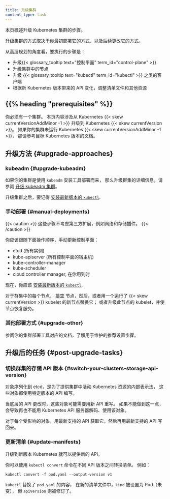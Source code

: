 ```yaml
---
title: 升级集群
content_type: task
---
```

<!-- 
---
title: Upgrade A Cluster
content_type: task
---
-->

<!-- overview -->
<!-- 
This page provides an overview of the steps you should follow to upgrade a
Kubernetes cluster.

The way that you upgrade a cluster depends on how you initially deployed it
and on any subsequent changes.

At a high level, the steps you perform are:
-->
本页概述升级 Kubernetes 集群的步骤。

升级集群的方式取决于你最初部署它的方式、以及后续更改它的方式。

从高层规划的角度看，要执行的步骤是：

<!-- 
- Upgrade the {{< glossary_tooltip text="control plane" term_id="control-plane" >}}
- Upgrade the nodes in your cluster
- Upgrade clients such as {{< glossary_tooltip text="kubectl" term_id="kubectl" >}}
- Adjust manifests and other resources based on the API changes that accompany the
  new Kubernetes version
-->
- 升级{{< glossary_tooltip text="控制平面" term_id="control-plane" >}}
- 升级集群中的节点
- 升级 {{< glossary_tooltip text="kubectl" term_id="kubectl" >}} 之类的客户端
- 根据新 Kubernetes 版本带来的 API 变化，调整清单文件和其他资源

## {{% heading "prerequisites" %}}

<!-- 
You must have an existing cluster. This page is about upgrading from Kubernetes
{{< skew currentVersionAddMinor -1 >}} to Kubernetes {{< skew currentVersion >}}. If your cluster
is not currently running Kubernetes {{< skew currentVersionAddMinor -1 >}} then please check
the documentation for the version of Kubernetes that you plan to upgrade to.
-->
你必须有一个集群。
本页内容涉及从 Kubernetes {{< skew currentVersionAddMinor -1 >}} 
升级到 Kubernetes {{< skew currentVersion >}}。
如果你的集群未运行 Kubernetes {{< skew currentVersionAddMinor -1 >}}，
那请参考目标 Kubernetes 版本的文档。

<!-- ## Upgrade approaches -->
## 升级方法 {#upgrade-approaches}

### kubeadm {#upgrade-kubeadm}

<!-- 
If your cluster was deployed using the `kubeadm` tool, refer to 
[Upgrading kubeadm clusters](/docs/tasks/administer-cluster/kubeadm/kubeadm-upgrade/)
for detailed information on how to upgrade the cluster.

Once you have upgraded the cluster, remember to
[install the latest version of `kubectl`](/docs/tasks/tools/).
-->
如果你的集群是使用 `kubeadm` 安装工具部署而来，
那么升级群集的详细信息，请参阅
[升级 kubeadm 集群](/zh/docs/tasks/administer-cluster/kubeadm/kubeadm-upgrade/)。

升级集群之后，要记得
[安装最新版本的 `kubectl`](/zh/docs/tasks/tools/).

<!-- ### Manual deployments -->
### 手动部署 {#manual-deployments}

<!-- 
These steps do not account for third-party extensions such as network and storage
plugins.

You should manually update the control plane following this sequence:
-->
{{< caution >}}
这些步骤不考虑第三方扩展，例如网络和存储插件。
{{< /caution >}}

你应该跟随下面操作顺序，手动更新控制平面：

<!-- 
- etcd (all instances)
- kube-apiserver (all control plane hosts)
- kube-controller-manager
- kube-scheduler
- cloud controller manager, if you use one
-->
- etcd (所有实例)
- kube-apiserver (所有控制平面的宿主机)
- kube-controller-manager
- kube-scheduler
- cloud controller manager, 在你用到时

<!-- 
At this point you should
[install the latest version of `kubectl`](/docs/tasks/tools/).

For each node in your cluster, [drain](/docs/tasks/administer-cluster/safely-drain-node/)
that node and then either replace it with a new node that uses the {{< skew currentVersion >}}
kubelet, or upgrade the {{< skew currentVersion >}}
kubelet on that node and bring the node back into service.
-->
现在，你应该
[安装最新版本的 `kubectl`](/zh/docs/tasks/tools/).

对于群集中的每个节点，
[排空](/zh/docs/tasks/administer-cluster/safely-drain-node/)
节点，然后，或者用一个运行了 {{< skew currentVersion >}} kubelet 的新节点替换它；
或者升级此节点的 kubelet，并使节点恢复服务。

<!-- 
### Other deployments {#upgrade-other}

Refer to the documentation for your cluster deployment tool to learn the recommended set
up steps for maintenance.

## Post-upgrade tasks

### Switch your cluster's storage API version
-->
### 其他部署方式 {#upgrade-other}

参阅你的集群部署工具对应的文档，了解用于维护的推荐设置步骤。

## 升级后的任务 {#post-upgrade-tasks}

### 切换群集的存储 API 版本 {#switch-your-clusters-storage-api-version}

<!-- 
The objects that are serialized into etcd for a cluster's internal
representation of the Kubernetes resources active in the cluster are
written using a particular version of the API.

When the supported API changes, these objects may need to be rewritten
in the newer API. Failure to do this will eventually result in resources
that are no longer decodable or usable by the Kubernetes API server.

For each affected object, fetch it using the latest supported API and then
write it back also using the latest supported API.
-->
对象序列化到 etcd，是为了提供集群中活动 Kubernetes 资源的内部表示法，
这些对象都使用特定版本的 API 编写。

当底层的 API 更改时，这些对象可能需要用新 API 重写。
如果不能做到这一点，会导致再也不能用 Kubernetes API 服务器解码、使用该对象。

对于每个受影响的对象，用最新支持的 API 获取它，然后再用最新支持的 API 写回来。

<!-- 
### Update manifests

Upgrading to a new Kubernetes version can provide new APIs.

You can use `kubectl convert` command to convert manifests between different API versions.
For example:
-->
### 更新清单 {#update-manifests}

升级到新版本 Kubernetes 就可以提供新的 API。

你可以使用 `kubectl convert` 命令在不同 API 版本之间转换清单。
例如：

```shell
kubectl convert -f pod.yaml --output-version v1
```

<!-- 
The `kubectl` tool replaces the contents of `pod.yaml` with a manifest that sets `kind` to
Pod (unchanged), but with a revised `apiVersion`.
-->
`kubectl` 替换了 `pod.yaml` 的内容，
在新的清单文件中，`kind` 被设置为 Pod（未变），
但 `apiVersion` 则被修订了。
